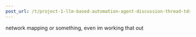 ```yaml
---
post_url: /t/project-1-llm-based-automation-agent-discussion-thread-tds-jan-2025/164277/231
---
```

network mapping or something, even im working that out